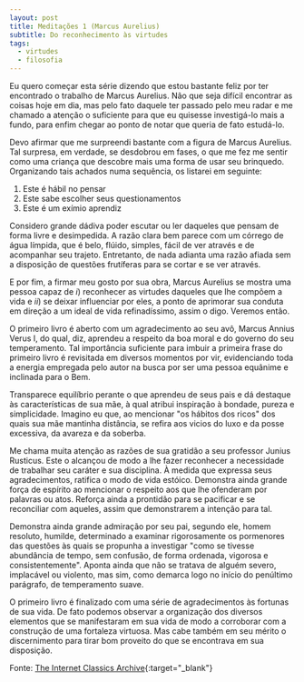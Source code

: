```yaml
---
layout: post
title: Meditações 1 (Marcus Aurelius)
subtitle: Do reconhecimento às virtudes
tags:
  - virtudes
  - filosofia
---
```


Eu quero começar esta série dizendo que estou bastante feliz por ter encontrado
o trabalho de Marcus Aurelius. Não que seja difícil encontrar as coisas hoje em
dia, mas pelo fato daquele ter passado pelo meu radar e me chamado a atenção o
suficiente para que eu quisesse investigá-lo mais a fundo, para enfim chegar ao
ponto de notar que queria de fato estudá-lo.

Devo afirmar que me surpreendi bastante com a figura de Marcus Aurelius. Tal
surpresa, em verdade, se desdobrou em fases, o que me fez me sentir como uma
criança que descobre mais uma forma de usar seu brinquedo. Organizando tais
achados numa sequência, os listarei em seguinte:

1. Este é hábil no pensar
2. Este sabe escolher seus questionamentos
3. Este é um exímio aprendiz

Considero grande dádiva poder escutar ou ler daqueles que pensam de forma livre
e desimpedida. A razão clara bem parece com um córrego de água límpida, que é
belo, flúido, simples, fácil de ver através e de acompanhar seu trajeto.
Entretanto, de nada adianta uma razão afiada sem a disposição de questões
frutíferas para se cortar e se ver através.

E por fim, a firmar meu gosto por sua obra, Marcus Aurelius se mostra uma pessoa
capaz de *i*) reconhecer as virtudes daqueles que lhe compõem a vida e *ii*) se
deixar influenciar por eles, a ponto de aprimorar sua conduta em direção a um
ideal de vida refinadíssimo, assim o digo. Veremos então.

O primeiro livro é aberto com um agradecimento ao seu avô, Marcus Annius Verus
I, do qual, diz, aprendeu a respeito da boa moral e do governo do seu
temperamento. Tal importância suficiente para imbuir a primeira frase do
primeiro livro é revisitada em diversos momentos por vir, evidenciando toda a
energia empregada pelo autor na busca por ser uma pessoa equânime e inclinada
para o Bem.

Transparece equilíbrio perante o que aprendeu de seus pais e dá destaque às
características de sua mãe, à qual atribui inspiração à bondade, pureza e
simplicidade. Imagino eu que, ao mencionar "os hábitos dos ricos" dos quais sua
mãe mantinha distância, se refira aos vicios do luxo e da posse excessiva, da
avareza e da soberba.

Me chama muita atenção as razões de sua gratidão a seu professor Junius
Rusticus. Este o alcançou de modo a lhe fazer reconhecer a necessidade de
trabalhar seu caráter e sua disciplina. À medida que expressa seus
agradecimentos, ratifica o modo de vida estóico. Demonstra ainda grande força de
espírito ao mencionar o respeito aos que lhe ofenderam por palavras ou atos.
Reforça ainda a prontidão para se pacificar e se reconciliar com aqueles, assim
que demonstrarem a intenção para tal.

Demonstra ainda grande admiração por seu pai, segundo ele, homem resoluto,
humilde, determinado a examinar rigorosamente os pormenores das questões às
quais se propunha a investigar "como se tivesse abundância de tempo, sem
confusão, de forma ordenada, vigorosa e consistentemente". Aponta ainda que não
se tratava de alguém severo, implacável ou violento, mas sim, como demarca logo
no início do penúltimo parágrafo, de temperamento suave.

O primeiro livro é finalizado com uma série de agradecimentos às fortunas de sua
vida. De fato podemos observar a organização dos diversos elementos que se
manifestaram em sua vida de modo a corroborar com a construção de uma fortaleza
virtuosa. Mas cabe também em seu mérito o discernimento para tirar bom proveito
do que se encontrava em sua disposição.

Fonte: [The Internet Classics Archive][link]{:target="\_blank"}

[link]: http://classics.mit.edu/Antoninus/meditations.1.one.html
